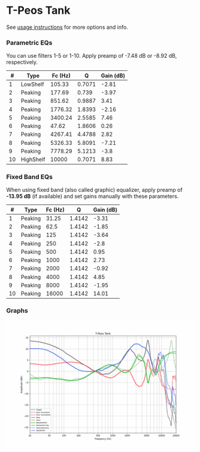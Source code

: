 # T-Peos Tank
See [usage instructions](https://github.com/jaakkopasanen/AutoEq#usage) for more options and info.

### Parametric EQs
You can use filters 1-5 or 1-10. Apply preamp of -7.48 dB or -8.92 dB, respectively.

|   # | Type      |   Fc (Hz) |      Q |   Gain (dB) |
|-----|-----------|-----------|--------|-------------|
|   1 | LowShelf  |    105.33 | 0.7071 |       -2.81 |
|   2 | Peaking   |    177.69 | 0.739  |       -3.97 |
|   3 | Peaking   |    851.62 | 0.9887 |        3.41 |
|   4 | Peaking   |   1776.32 | 1.8393 |       -2.16 |
|   5 | Peaking   |   3400.24 | 2.5585 |        7.46 |
|   6 | Peaking   |     47.62 | 1.8606 |        0.26 |
|   7 | Peaking   |   4267.41 | 4.4788 |        2.82 |
|   8 | Peaking   |   5326.33 | 5.8091 |       -7.21 |
|   9 | Peaking   |   7778.29 | 5.1213 |       -3.8  |
|  10 | HighShelf |  10000    | 0.7071 |        8.83 |

### Fixed Band EQs
When using fixed band (also called graphic) equalizer, apply preamp of **-13.95 dB** (if available) and set gains manually with these parameters.

|   # | Type    |   Fc (Hz) |      Q |   Gain (dB) |
|-----|---------|-----------|--------|-------------|
|   1 | Peaking |     31.25 | 1.4142 |       -3.31 |
|   2 | Peaking |     62.5  | 1.4142 |       -1.85 |
|   3 | Peaking |    125    | 1.4142 |       -3.64 |
|   4 | Peaking |    250    | 1.4142 |       -2.8  |
|   5 | Peaking |    500    | 1.4142 |        0.95 |
|   6 | Peaking |   1000    | 1.4142 |        2.73 |
|   7 | Peaking |   2000    | 1.4142 |       -0.92 |
|   8 | Peaking |   4000    | 1.4142 |        4.85 |
|   9 | Peaking |   8000    | 1.4142 |       -1.95 |
|  10 | Peaking |  16000    | 1.4142 |       14.01 |

### Graphs
![](./T-Peos%20Tank.png)
